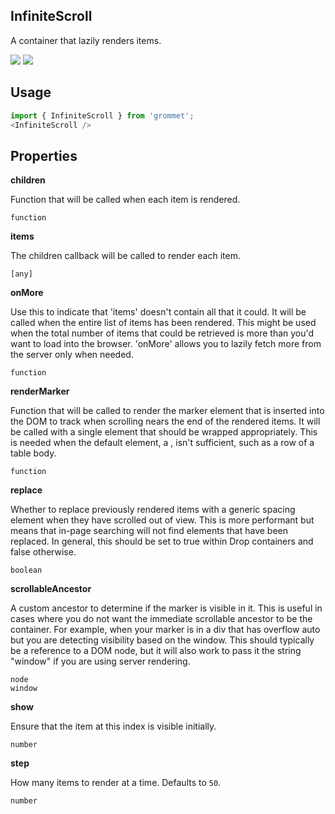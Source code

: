 ## InfiniteScroll
A container that lazily renders items.

[![](https://cdn-images-1.medium.com/fit/c/120/120/1*TD1P0HtIH9zF0UEH28zYtw.png)](https://storybook.grommet.io/?selectedKind=InfiniteScroll&full=0&addons=0&stories=1&panelRight=0) [![](https://codesandbox.io/static/img/play-codesandbox.svg)](https://codesandbox.io/s/github/grommet/grommet-sandbox?initialpath=infinitescroll&module=%2Fsrc%2FInfiniteScroll.js)
## Usage

```javascript
import { InfiniteScroll } from 'grommet';
<InfiniteScroll />
```

## Properties

**children**

Function that will be called when each item is rendered.

```
function
```

**items**

The children callback will be called to render each item.

```
[any]
```

**onMore**

Use this to indicate that 'items' doesn't contain all that it could.
      It will be called when the entire list of items has been rendered.
      This might be used when the total number of items that could be retrieved
      is more than you'd want to load into the browser. 'onMore' allows you
      to lazily fetch more from the server only when needed.

```
function
```

**renderMarker**

Function that will be called to render the marker element that
      is inserted into the DOM to track when scrolling nears the end of the
      rendered items. It will be called with a single element that should
      be wrapped appropriately. This is needed when the default
      element, a <span>, isn't sufficient, such as a row of a table body.

```
function
```

**replace**

Whether to replace previously rendered items with a generic spacing
      element when they have scrolled out of view. This is more performant but
      means that in-page searching will not find elements that have been
      replaced. In general, this should be set to true within Drop containers
      and false otherwise.

```
boolean
```

**scrollableAncestor**

A custom ancestor to determine if the marker is visible in it.
      This is useful in cases where you do not want the immediate
      scrollable ancestor to be the container. For example, when your
      marker is in a div that has overflow auto but you are detecting
      visibility based on the window.
      This should typically be a reference to a DOM node, but it will
      also work to pass it the string "window" if you are using server
      rendering.

```
node
window
```

**show**

Ensure that the item at this index is visible initially.

```
number
```

**step**

How many items to render at a time. Defaults to `50`.

```
number
```
  